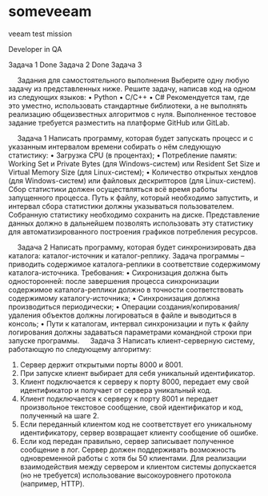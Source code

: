 # someveeam
veeam test mission


Developer in QA

Задача 1	Done
Задача 2	Done
Задача 3	


 
Задания для самостоятельного выполнения
Выберите одну любую задачу из представленных ниже. Решите задачу, написав код на одном из следующих языков:
•	Python
•	C/C++
•	C#
Рекомендуется там, где это уместно, использовать стандартные библиотеки, а не выполнять реализацию общеизвестных алгоритмов с нуля.
Выполненное тестовое задание требуется разместить на платформе GitHub или GitLab.

 
Задача 1 
Написать программу, которая будет запускать процесс и с указанным интервалом времени собирать о нём следующую статистику:
•	Загрузка CPU (в процентах);
•	Потребление памяти: Working Set и Private Bytes (для Windows-систем) или Resident Set Size и Virtual Memory Size (для Linux-систем);
•	Количество открытых хендлов (для Windows-систем) или файловых дескрипторов (для Linux-систем).
Сбор статистики должен осуществляться всё время работы запущенного процесса. Путь к файлу, который необходимо запустить, и интервал сбора статистики должны указываться пользователем. Собранную статистику необходимо сохранить на диске. Представление данных должно в дальнейшем позволять использовать эту статистику для автоматизированного построения графиков потребления ресурсов.

 
Задача 2 
Написать программу, которая будет синхронизировать два каталога: каталог-источник и каталог-реплику. Задача программы – приводить содержимое каталога-реплики в соответствие содержимому каталога-источника.
Требования:
•	Сихронизация должна быть односторонней: после завершения процесса синхронизации содержимое каталога-реплики должно в точности соответствовать содержимому каталогу-источника;
•	Синхронизация должна производиться периодически;
•	Операции создания/копирования/удаления объектов должны логироваться в файле и выводиться в консоль;
•	Пути к каталогам, интервал синхронизации и путь к файлу логирования должны задаваться параметрами командной строки при запуске программы.
 
Задача 3
Написать клиент-серверную систему, работающую по следующему алгоритму:
1.	Сервер держит открытыми порты 8000 и 8001.
2.	При запуске клиент выбирает для себя уникальный идентификатор.
3.	Клиент подключается к серверу к порту 8000, передает ему свой идентификатор и получает от сервера уникальный код.
4.	Клиент подключается к серверу к порту 8001 и передает произвольное текстовое сообщение, свой идентификатор и код, полученный на шаге 2.
5.	Если переданный клиентом код не соответствует его уникальному идентификатору, сервер возвращает клиенту сообщение об ошибке.
6.	Если код передан правильно, сервер записывает полученное сообщение в лог.
Сервер должен поддерживать возможность одновременной работы с хотя бы 50 клиентами.
Для реализации взаимодействия между сервером и клиентом системы допускается (но не требуется) использование высокоуровнего протокола (например, HTTP).

